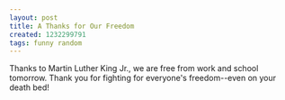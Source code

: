 ```yaml
---
layout: post
title: A Thanks for Our Freedom
created: 1232299791
tags: funny random
---
```

Thanks to Martin Luther King Jr., we are free from work and school tomorrow. Thank you for fighting for everyone's freedom--even on your death bed!
